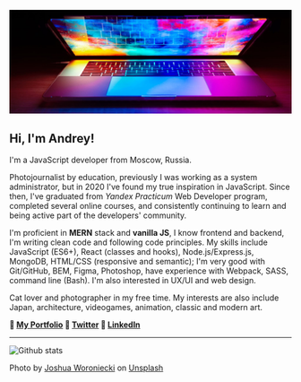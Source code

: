 ![Header](./laptop.jpg)

## Hi, I'm Andrey!

I'm a JavaScript developer from Moscow, Russia.

Photojournalist by education, previously I was working as a system administrator, but in 2020 I've found my true inspiration in JavaScript. Since then, I've graduated from *Yandex Practicum* Web Developer program, completed several online courses, and consistently continuing to learn and being active part of the developers' community.

I'm proficient in **MERN** stack and **vanilla JS**, I know frontend and backend, I'm writing clean code and following code principles. My skills include JavaScript (ES6+), React (classes and hooks), Node.js/Express.js, MongoDB, HTML/CSS (responsive and semantic); I'm very good with Git/GitHub, BEM, Figma, Photoshop, have experience with Webpack, SASS, command line (Bash). I'm also interested in UX/UI and web design.

Cat lover and photographer in my free time. My interests are also include Japan, architecture, videogames, animation, classic and modern art.

**💠 [My Portfolio](https://catlogic.ru/) 💠 [Twitter](https://twitter.com/cat__logic) 💠 [LinkedIn](https://www.linkedin.com/in/cat-logic/)**

---
![Github stats](https://github-readme-stats.vercel.app/api?username=cat-street&show_icons=true&include_all_commits=true&count_private=true&bg_color=8ab27e&title_color=fff0d3&icon_color=c2663f&text_color=333&hide_border=true&hide_rank=true)

Photo by <a href="https://unsplash.com/@joshua_j_woroniecki?utm_source=unsplash&amp;utm_medium=referral&amp;utm_content=creditCopyText">Joshua Woroniecki</a> on <a href="https://unsplash.com/s/photos/code?utm_source=unsplash&amp;utm_medium=referral&amp;utm_content=creditCopyText">Unsplash</a>
